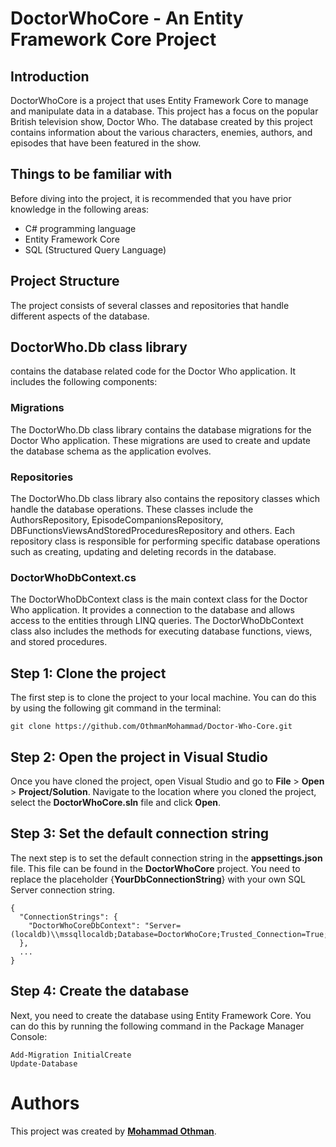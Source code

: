 # DoctorWhoCore - An Entity Framework Core Project

## Introduction


DoctorWhoCore is a project that uses Entity Framework Core to manage and manipulate data in a database. This project has a focus on the popular British television show, Doctor Who. The database created by this project contains information about the various characters, enemies, authors, and episodes that have been featured in the show.

## Things to be familiar with

Before diving into the project, it is recommended that you have prior knowledge in the following areas:

- C# programming language
- Entity Framework Core
- SQL (Structured Query Language)

## Project Structure
The project consists of several classes and repositories that handle different aspects of the database.

## DoctorWho.Db class library
contains the database related code for the Doctor Who application. It includes the following components:

### Migrations
The DoctorWho.Db class library contains the database migrations for the Doctor Who application. These migrations are used to create and update the database schema as the application evolves.

### Repositories
The DoctorWho.Db class library also contains the repository classes which handle the database operations. These classes include the AuthorsRepository, EpisodeCompanionsRepository, DBFunctionsViewsAndStoredProceduresRepository and others. Each repository class is responsible for performing specific database operations such as creating, updating and deleting records in the database.

### DoctorWhoDbContext.cs
The DoctorWhoDbContext class is the main context class for the Doctor Who application. It provides a connection to the database and allows access to the entities through LINQ queries. The DoctorWhoDbContext class also includes the methods for executing database functions, views, and stored procedures.

## Step 1: Clone the project
The first step is to clone the project to your local machine. You can do this by using the following git command in the terminal:
```
git clone https://github.com/OthmanMohammad/Doctor-Who-Core.git
```

## Step 2: Open the project in Visual Studio
Once you have cloned the project, open Visual Studio and go to **File** > **Open** > **Project/Solution**. Navigate to the location where you cloned the project, select the **DoctorWhoCore.sln** file and click **Open**.

## Step 3: Set the default connection string
The next step is to set the default connection string in the **appsettings.json** file. This file can be found in the **DoctorWhoCore** project. You need to replace the placeholder {**YourDbConnectionString**} with your own SQL Server connection string.

```
{
  "ConnectionStrings": {
    "DoctorWhoCoreDbContext": "Server=(localdb)\\mssqllocaldb;Database=DoctorWhoCore;Trusted_Connection=True;MultipleActiveResultSets=true"
  },
  ...
}
```

## Step 4: Create the database
Next, you need to create the database using Entity Framework Core. You can do this by running the following command in the Package Manager Console:

```
Add-Migration InitialCreate
Update-Database
```

# Authors
This project was created by [**Mohammad Othman**](https://github.com/OthmanMohammad).
